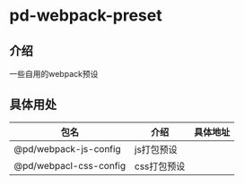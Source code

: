# pd-webpack-preset

## 介绍

一些自用的webpack预设

## 具体用处

|包名|介绍|具体地址|
|---|---|---|
|@pd/webpack-js-config|js打包预设||
|@pd/webpacl-css-config|css打包预设||

